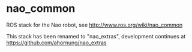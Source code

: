 nao_common
==========

ROS stack for the Nao robot, see http://www.ros.org/wiki/nao_common

This stack has been renamed to "nao_extras", development continues at https://github.com/ahornung/nao_extras
